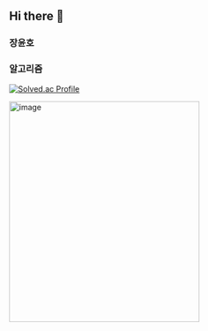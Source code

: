 ## Hi there 👋

### 장윤호


### 알고리즘
[![Solved.ac Profile](http://mazassumnida.wtf/api/v2/generate_badge?boj=yuno98)](https://solved.ac/yuno98/)

<img width="344.56" height="400" alt="image" src="https://github.com/user-attachments/assets/238e59a3-b472-4733-aa01-cede7f81a110" />


